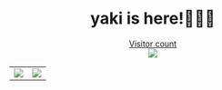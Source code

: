 <h1 align="center"> yaki is here!💚💚💚 </h1>
<a href="https://yakiee.github.io"><p align="center"> Visitor count</br> <img src="https://profile-counter.glitch.me/yakiee/count.svg" /></p></a>
<table align="center">
  <body>
    <tr>
      <td align="center">
        <a href="https://github.com/yakiee">
          <img align="center" src="https://github-readme-stats.vercel.app/api?username=yakiee&show_icons=true&include_all_commits=true&count_private=true&theme=chartreuse-dark&hide_border=true" />
        </a>
      </td>
      <td>
        <a href="https://github.com/yakiee">
          <img align="center" src="https://github-readme-stats.vercel.app/api/top-langs/?username=yakiee&repo=github-readme-stats&layout=compact&hide_border=true&hode_border=true&theme=chartreuse-dark" />
        </a>
      </td>
    </tr>
  </body>
</table>
